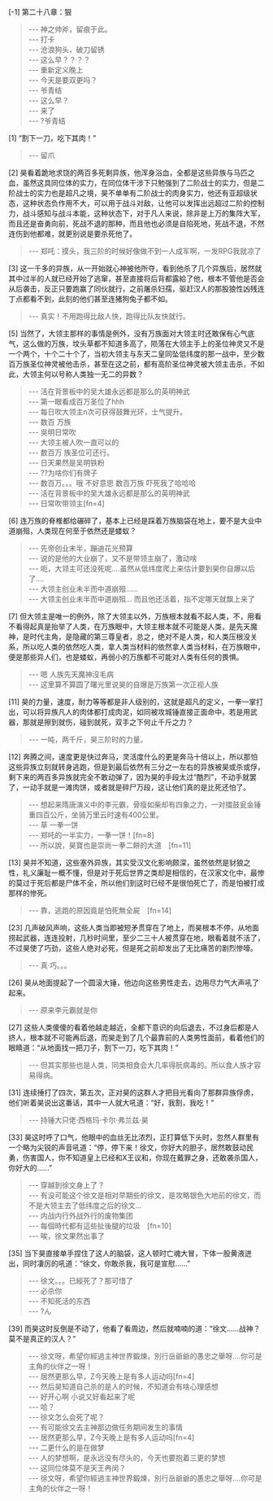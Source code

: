 
[-1] 第二十八章：狠
>--- 神之帅斧，留痕于此。<br>
>--- 打卡<br>
>--- 沧浪狗头，破刀留锈<br>
>--- 这么早？？？？<br>
>--- 重新定义晚上<br>
>--- 今天是要双更吗？<br>
>--- 爷青结<br>
>--- 这么早？<br>
>--- 来了<br>
>--- ?爷青结<br>

[1] “割下一刀，吃下其肉！”
>--- 留爪<br>

[2] 昊看着跪地求饶的两百多死剩异族，他浑身浴血，全都是这些异族与马匹之血，虽然这具同位体的实力，在同位体干涉下只勉强到了二阶战士的实力，但是二阶战士的实力也是超凡之境，昊不单单有二阶战士的肉身实力，他还有亚超级状态，这种状态负作用不大，可以用于战斗对敌，让他可以发挥出远超过二阶的控制力，战斗感知与战斗本能，这种状态下，对于凡人来说，除非是上万的集阵大军，而且还是奋勇向前，死战不退的那种，而且他也必须是自陷死地，死战不退，不然连伤到他都难，就更别说是要杀死他了。
>--- 郑吒：摸头，我三阶的时候好像做不到一人成军啊，一发RPG我就凉了<br>

[3] 这一千多的异族，从一开始就心神被他所夺，看到他杀了几个异族后，居然就其中过半的人就已经开始了逃窜，甚至直接将后背都露給了他，根本不管他是否会从后袭击，反正只要跑赢了同伙就行，之前屠杀妇孺，驱赶汉人的那股狼性凶残连丁点都看不到，此刻的他们甚至连猪狗兔子都不如。
>--- 真实！不用跑得比敌人快，跑得比队友快就行。<br>

[5] 当然了，大领主那样的事情是例外，没有万族面对大领主时还敢保有心气底气，这么做的万族，坟头草都不知道多高了，陨落在大领主手上的圣位神灵又不是一个两个，十个二十个了，当初大领主与东天二皇同坠低纬度的那一战中，至少数百万族圣位神灵被他击杀，甚至在这之前，都有高阶圣位神灵被大领主击杀，不如此，大领主何以号称人类独一无二的异数？
>--- 活在背景板中的吴大雄永远都是那么的英明神武<br>
>--- 第一眼看成百万圣位了hhh<br>
>--- 每日吹大领主n次可获得鼓舞光环，士气提升。<br>
>--- 数百 万族<br>
>--- 吳明日常吹<br>
>--- 大领主被人吹一直可以的<br>
>--- 数百万 族圣位可还行。<br>
>--- 日天果然是吴明铁粉<br>
>--- ??为啥你们有牌子<br>
>--- 数百万。。。哦 不好意思 数百万族 吓死我了哈哈哈<br>
>--- 活在背景板中的吴大雄永远都是那么的英明神武<br>
>--- 日常吹带领主[fn=4]<br>

[6] 连万族的脊椎都给碾碎了，基本上已经是踩着万族脑袋在地上，要不是大业中道崩殂，人类现在何至于依然还是蝼蚁？
>--- 先帝创业未半，蹦迪花光预算<br>
>--- 说的是他的大业崩了，又不是带领主崩了，激动啥<br>
>--- 呃，大领主可还没死呢....虽然从低纬度爬上来估计要到昊你自爆以后了....<br>
>--- 大领主创业未半而中道崩殂……<br>
>--- 大领主创业未半而中道崩殂...
而且他还活着，指不定哪天就飘上来了<br>

[7] 但大领主是唯一的例外，除了大领主以外，万族根本就看不起人类，不，用看不看得起真是抬举了人类，在万族眼中，大领主根本就不可能是人类，是先天魔神，是时代主角，是隐藏的第三尊皇者，总之，绝对不是人类，和人类压根没关系，所以吃人类的依然吃人类，拿人类当材料的依然拿人类当材料，在万族眼中，便是那些异人们，也是蝼蚁，再弱小的万族都不可能对人类有任何的畏惧。
>--- 嗯 人族先天魔神沒毛病<br>
>--- 这里算不算圆了曙光里说昊的自爆是万族第一次正视人族<br>

[11] 昊的力量，速度，耐力等等都是非人级别的，这就是超凡的定义，一拳一掌打出，可以将异族凡人的肉体都打成肉泥，如同被攻城锤直接正面命中，若是用武器，那就是擦到就伤，碰到就死，双手之下何止千斤之力？
>--- 一吨，两千斤，昊三阶时的力量。<br>

[12] 奔腾之间，速度更是快过奔马，灵活度什么的更是奔马十倍以上，所以那怕这些异族立刻就转身逃跑，但是到最后依然有三分之一左右的异族被昊或杀或俘，剩下来的两百多异族就完全不敢动弹了，因为昊的手段太过“酷烈”，不动手就罢了，一动手就是一滩肉饼，或者就是碎尸万段，这让他们真的是比死还怕了。
>--- 想起来隋唐演义中的李元霸，骨瘦如柴却有四象之力，一对擂鼓瓮金锤重四百公斤，坐骑万里云时速有400公里。<br>
>--- 草 一拳一饼<br>
>--- 郑吒的一半实力，一拳一饼！[fn=8]<br>
>--- 所以說，昊寶也是崇尚一拳二餅的大道　[fn=11]<br>

[13] 昊并不知道，这些塞外异族，其实受汉文化影响颇深，虽然依然是豺狼之性，礼义廉耻一概不懂，但是对于死后世界之类却是相信的，在汉家文化中，最惨的莫过于死后都是尸体不全，所以他们到这时已经不是很怕死亡了，而是怕被打成那样的惨死。
>--- 靠，逃跑的原因竟是怕死無全屍　[fn=14]<br>

[23] 几声破风声响，这些人类当即被短矛贯穿在了地上，而昊根本不停，从地面捞起武器，连连投射，几秒时间里，至少二三十人被贯穿在地，眼看着就不活了，不过昊使了巧劲，这些人绝对必死，但是死之前却发出了无比痛苦的剧烈惨嚎。
>--- 真·巧。。。<br>

[26] 昊从地面提起了一个圆滚大锤，他边向这些男性走去，边用尽力气大声吼了起来。
>--- 原来李元霸就是你<br>

[27] 这些人类傻傻的看着他越走越近，全都下意识的向后退去，不过身后都是人挤人，根本就不可能再后退，而昊走到了几个最靠前的人类男性面前，看着他们的眼睛道：“从地面找一把刀子，割下一刀，吃下其肉！”
>--- 但其实那些也是人类，同类相食会大几率得朊病毒的。所以食人族才容易得病。<br>

[31] 连续捶打了四次，第五次，正对昊的这群人才把目光看向了那群异族俘虏，他们听着昊说出这番话，其中一人就大吼道：“好，我割，我吃！”
>--- 持锤大只佬·西格玛·卡尔·弗兰兹·昊<br>

[33] 昊这时呼了口气，他眼中的血丝无比浓烈，正打算低下头时，忽然人群里有一个略为尖锐的声音吼道：“停，停下来！徐文，你好大的胆子，居然敢鼓动民勇，伤害国人，你不知道皇上已经和X王议和，你现在戴罪之身，还敢袭杀国人，你好大的……”
>--- 穿越到徐文身上了？<br>
>--- 有没可能这个徐文是相对早期些的徐文，是攻略银色大地前的徐文，而不是大领主去了低纬度之后的徐文...<br>
>--- 内战内行外战外行的废物集团<br>
>--- 每個時代都有這些扯後腿的垃圾　[fn=10]<br>
>--- 唉，徐文果然出事了<br>

[35] 当下昊直接单手捏住了这人的脑袋，这人顿时亡魂大冒，下体一股黄液迸出，同时凄厉的吼道：“徐文，你敢杀我，我可是宣慰……”
>--- 徐文。。。已經死了？那可惜了<br>
>--- 必杀你<br>
>--- 不知死活的东西<br>
>--- ?ん<br>

[39] 而昊这时反倒是不动了，他看了看周边，然后就喃喃的道：“徐文……战神？莫不是真正的汉人？”
>--- 徐文呀，希望你經過主神世界鍛煉，別行岳爺爺的愚忠之舉呀‥‥你可是主角的伙伴之一呀！<br>
>--- 居然更那么早，Z今天晚上是有多人运动吗[fn=4]<br>
>--- 然后昊知道自己杀的是人的时候，不知道会有啥心理感想<br>
>--- 好开心啊  小说又好看起来了呢<br>
>--- 哈？<br>
>--- 徐文怎么会死了呢？<br>
>--- 有可能徐文去主神那边做任务期间发生的事情<br>
>--- 居然更那么早，Z今天晚上是有多人运动吗[fn=4]<br>
>--- 二更什么的是在做梦<br>
>--- 人的梦想啊，是永远没有尽头的，今天也要抱着三更的梦想<br>
>--- 这同位体莫不是天王冉闵？<br>
>--- 徐文呀，希望你經過主神世界鍛煉，別行岳爺爺的愚忠之舉呀‥‥你可是主角的伙伴之一呀！<br>
